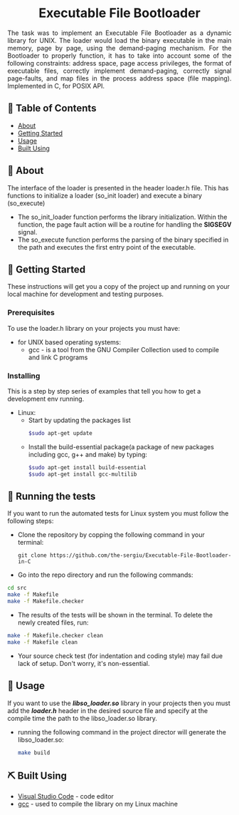 
<h1 align="center">Executable File Bootloader</h3>

<p align="justify"> 
The task was to implement an Executable File Bootloader as a dynamic library for UNIX. The loader would load the binary executable in the main memory, page by page, using the demand-paging mechanism. For the Bootloader to properly function, it has to take into account some of the following constraints: address space, page access privileges, the format of executable files, correctly implement demand-paging, correctly signal page-faults, and map files in the process address space (file mapping). Implemented in C, for POSIX API.
    <br> 
</p>

## 📝 Table of Contents
- [About](#about)
- [Getting Started](#getting_started)
- [Usage](#usage)
- [Built Using](#built_using)

## 🧐 About <a name = "about"></a>
The interface of the loader is presented in the header loader.h file. This has functions to initialize a loader (so_init loader) and execute a binary (so_execute)

* The so_init_loader function performs the library initialization. Within the function, the page fault action will be a routine for handling the **SIGSEGV** signal.
* The so_execute function performs the parsing of the binary specified in the path and executes the first entry point of the executable.

## 🏁 Getting Started <a name = "getting_started"></a>
These instructions will get you a copy of the project up and running on your local machine for development and testing purposes.

### Prerequisites
To use the loader.h library on your projects you must have:

* for UNIX based operating systems:
  * gcc - is a tool from the GNU Compiler Collection used to compile and link C programs

### Installing
This is a step by step series of examples that tell you how to get a development env running.

* Linux:
  * Start by updating the packages list
    ```bash
    $sudo apt-get update
    ```
  * Install the build-essential package(a package of new packages including gcc, g++ and make) by typing:
    ```bash
    $sudo apt-get install build-essential 
    $sudo apt-get install gcc-multilib  
    ```
## 🔧 Running the tests <a name = "tests"></a>
If you want to run the automated tests for Linux system you must follow the following steps:
* Clone the repository by copping the following command in your terminal:
  ```
  git clone https://github.com/the-sergiu/Executable-File-Bootloader-in-C
  ```

* Go into the repo directory and run the following commands:
```bash
cd src
make -f Makefile
make -f Makefile.checker

```
  
* The results of the tests will be shown in the terminal. To delete the newly created files, run:
```bash
make -f Makefile.checker clean
make -f Makefile clean
```

* Your source check test (for indentation and coding style) may fail due lack of setup. Don't worry, it's non-essential. 

## 🎈 Usage <a name="usage"></a>
If you want to use the ***libso_loader.so*** library in your projects then you must add the ***loader.h*** header in the desired source file and specify at the compile time the path to the libso_loader.so library.

* running the following command in the project director will generate the libso_loader.so:
  ```bash
  make build
  ```
## ⛏️ Built Using <a name = "built_using"></a>
- [Visual Studio Code](https://code.visualstudio.com/) - code editor
- [gcc](https://gcc.gnu.org/) - used to compile the library on my Linux machine
